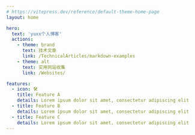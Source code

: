 ```yaml
---
# https://vitepress.dev/reference/default-theme-home-page
layout: home

hero:
  text: 'yuxx个人博客'
  actions:
    - theme: brand
      text: 技术文章
      link: /TechnicalArticles/markdown-examples
    - theme: alt
      text: 实用网站收集
      link: /Websites/

features:
  - icon: 🛠️
    title: Feature A
    details: Lorem ipsum dolor sit amet, consectetur adipiscing elit
  - title: Feature B
    details: Lorem ipsum dolor sit amet, consectetur adipiscing elit
  - title: Feature C
    details: Lorem ipsum dolor sit amet, consectetur adipiscing elit
---
```

